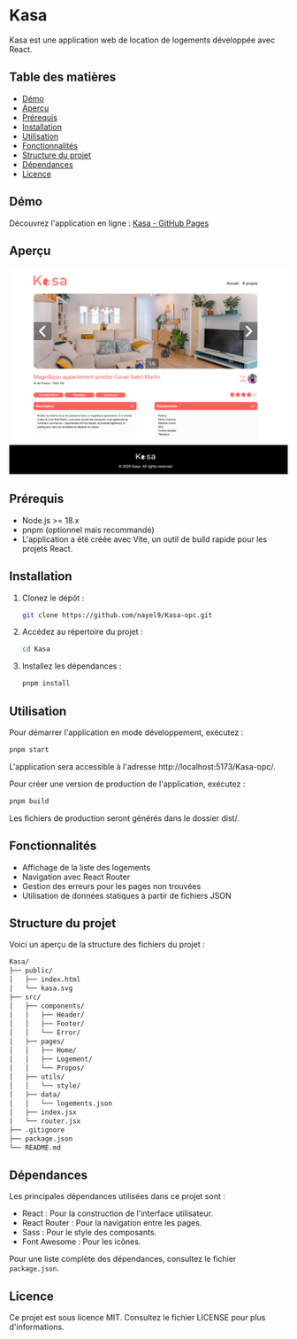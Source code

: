 # Kasa

Kasa est une application web de location de logements développée avec React.

## Table des matières

- [Démo](#démo)
- [Aperçu](#aperçu)
- [Prérequis](#prérequis)
- [Installation](#installation)
- [Utilisation](#utilisation)
- [Fonctionnalités](#fonctionnalités)
- [Structure du projet](#structure-du-projet)
- [Dépendances](#dépendances)
- [Licence](#licence)

## Démo

Découvrez l'application en ligne : [Kasa - GitHub Pages](https://nayel9.github.io/Kasa-opc/)

## Aperçu

![Aperçu de l'application](./public/demo.png)


## Prérequis
- Node.js >= 18.x
- pnpm (optionnel mais recommandé)
- L'application a été créée avec Vite, un outil de build rapide pour les projets React.

## Installation

1. Clonez le dépôt :
    ```bash
    git clone https://github.com/nayel9/Kasa-opc.git
    ```
2. Accédez au répertoire du projet :
    ```bash
    cd Kasa
    ```
3. Installez les dépendances :
    ```bash
    pnpm install
    ```

## Utilisation

Pour démarrer l'application en mode développement, exécutez :
```bash
pnpm start
```

L'application sera accessible à l'adresse http://localhost:5173/Kasa-opc/.  

Pour créer une version de production de l'application, exécutez :
```bash
pnpm build
```
Les fichiers de production seront générés dans le dossier dist/.

## Fonctionnalités

- Affichage de la liste des logements
- Navigation avec React Router
- Gestion des erreurs pour les pages non trouvées
- Utilisation de données statiques à partir de fichiers JSON

## Structure du projet

Voici un aperçu de la structure des fichiers du projet :

```
Kasa/
├── public/
│   ├── index.html
│   └── kasa.svg
├── src/
│   ├── components/
│   │   ├── Header/
│   │   ├── Footer/
│   │   └── Error/
│   ├── pages/
│   │   ├── Home/
│   │   ├── Logement/
│   │   └── Propos/
│   ├── utils/
│   │   └── style/
│   ├── data/
│   │   └── logements.json
│   ├── index.jsx
│   └── router.jsx
├── .gitignore
├── package.json
└── README.md
```

## Dépendances
Les principales dépendances utilisées dans ce projet sont :  
- React : Pour la construction de l'interface utilisateur.
- React Router : Pour la navigation entre les pages.
- Sass : Pour le style des composants.
- Font Awesome : Pour les icônes.

Pour une liste complète des dépendances, consultez le fichier `package.json`.  

## Licence
Ce projet est sous licence MIT. Consultez le fichier LICENSE pour plus d'informations.